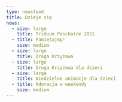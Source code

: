 ```yaml
---
type: newsfeed
title: Dzieje się
news:
  - size: large
    title: Triduum Paschalne 2021
  - title: Pamiętajmy!
    size: medium
  - size: large
    title: Droga Krzyżowa
  - size: large
    title: Droga Krzyżowa dla dzieci
  - size: large
    title: Niedzielne animacje dla dzieci
  - title: Adoracja w weekendy
    size: medium
---
```

